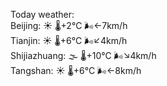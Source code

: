 Today weather:  
Beijing: ☀️   🌡️+2°C 🌬️←7km/h  
Tianjin: ☀️   🌡️+6°C 🌬️↙4km/h  
Shijiazhuang: 🌫  🌡️+10°C 🌬️↘4km/h  
Tangshan: ☀️   🌡️+6°C 🌬️←8km/h  
